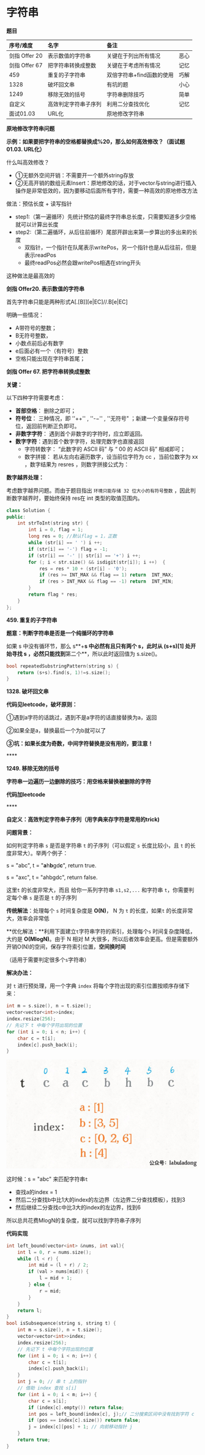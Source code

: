 # 字符串

**题目**

| 序号/难度 | 名字 | 备注 |  |
| :--- | :--- | :--- | :--- |
| 剑指 Offer 20 |  表示数值的字符串 | 关键在于列出所有情况 | 恶心 |
| 剑指 Offer 67 | 把字符串转换成整数 | 关键在于考虑所有情况 | 记忆 |
| 459 | 重复的子字符串 | 双倍字符串+find函数的使用 | 巧解 |
| 1328 | 破坏回文串 | 有坑的题 | 小心 |
| 1249 | 移除无效的括号 | 字符串删除技巧 | 简单 |
| 自定义 | 高效判定字符串子序列 | 利用二分查找优化 | 记忆 |
| 面试01.03 | URL化 | 原地修改字符串 |  |

**原地修改字符串问题**

**示例：如果要把字符串的空格都替换成%20，那么如何高效修改？（面试题 01.03. URL化）**

什么叫高效修改？

* ①无额外空间开销：不需要开一个额外string存放
* ②无高开销的数组元素Insert：原地修改的话，对于vector与string进行插入操作是非常低效的，因为要移动后面所有字符，需要一种高效的原地修改方法

做法：预估长度 + 读写指针

* step1:（第一遍循环）先统计预估的最终字符串总长度，只需要知道多少空格就可以计算出长度
* step2:（第二遍循环，从后往前循环）尾部开辟出来第一步算出的多出来的长度
  * 双指针，一个指针在队尾表示writePos，另一个指针也是从后往前，但是表示readPos
  * 最终readPos必然会跟writePos相遇在string开头

这种做法是最高效的

**剑指 Offer20. 表示数值的字符串**

首先字符串只能是两种形式A\[.\[B\]\]\[e\|EC\]//.B\[e\|EC\] 

明确一些情况： 

* A带符号的整数；
* B无符号整数， 
* 小数点前后必有数字
* e后面必有一个（有符号）整数
* 空格只能出现在字符串首尾；

**剑指 Offer 67. 把字符串转换成整数**

**关键：**

以下四种字符需要考虑：

* **首部空格**： 删除之即可； 
* **符号位**： 三种情况，即 ''++'' , ''-−'' , ''无符号" ；新建一个变量保存符号位，返回前判断正负即可。
* **非数字字符**： 遇到首个非数字的字符时，应立即返回。 
* **数字字符**：遇到首个数字字符，处理完数字也直接返回
  * 字符转数字： “此数字的 ASCII 码” 与 “ 00 的 ASCII 码” 相减即可； 
  * 数字拼接： 若从左向右遍历数字，设当前位字符为 cc ，当前位数字为 xx ，数字结果为 resres ，则数字拼接公式为：

 **数字越界处理：**

 考虑数字越界问题。而由于题目指出 `环境只能存储 32 位大小的有符号整数` ，因此判断数字越界时，要始终保持 res在 int 类型的取值范围内。

```cpp
class Solution {
public:
    int strToInt(string str) {
        int i = 0, flag = 1;
        long res = 0; //默认flag = 1，正数
        while (str[i] == ' ') i ++;
        if (str[i] == '-') flag = -1;
        if (str[i] == '-' || str[i] == '+') i ++;
        for (; i < str.size() && isdigit(str[i]); i ++)  {
            res = res * 10 + (str[i] - '0');
            if (res >= INT_MAX && flag == 1) return  INT_MAX;
            if (res > INT_MAX && flag == -1) return  INT_MIN;
        } 
        return flag * res;
    }
};
```

**459. 重复的子字符串**

**题意：判断字符串是否是一个纯循环的字符串**

如果 s 中没有循环节，那么 s**+**s 中必然有且只有两个 s，此时从 \(s+s\)\[1\] 处开始寻找 s ，必然只能找到**第二个**，所以此时返回值为 s.size\(\)。

```cpp
bool repeatedSubstringPattern(string s) {
    return (s+s).find(s, 1)!=s.size();
}
```

**1328. 破坏回文串**

**代码见leetcode，破坏原则：**

①遇到a字符的话跳过，遇到不是a字符的话直接替换为a，返回

②如果全是a，替换最后一个为b就可以了

**③坑：如果长度为奇数，中间字符替换是没有用的，要注意！**

\*\*\*\*

**1249. 移除无效的括号**

**字符串一边遍历一边删除的技巧：用空格来替换被删除的字符**

**代码加leetcode**

\*\*\*\*

**自定义：高效判定字符串子序列（用字典来存字符是常用的trick\)**

**问题背景：**

如何判定字符串 `s` 是否是字符串 `t` 的子序列（可以假定 `s` 长度比较小，且 `t` 的长度非常大）。举两个例子：

s = "abc", t = "**a**h**b**gd**c**", return true.

s = "axc", t = "ahbgdc", return false.

这里`t` 的长度非常大，而且 给你一系列字符串 `s1,s2,...` 和字符串 `t`，你需要判定每个串 `s` 是否是 `t` 的子序列

**传统解法**：处理每个 `s` 时间复杂度是 **O\(N\)**， N 为 `t` 的长度，如果`t` 的长度非常大，效率会非常低

**优化解法：**利用下面建立`t`字符串字符的索引，处理每个`s` 时间复杂度降低，大约是 **O\(MlogN\)**。由于 N 相对 M 大很多，所以后者效率会更高。但是需要额外开销O\(N\)的空间，保存字符索引位置，**空间换时间**

（适用于需要判定很多个`s`字符串）

**解决办法：**

对 `t` 进行预处理，用一个字典 `index` 将每个字符出现的索引位置按顺序存储下来：

```cpp
int m = s.size(), n = t.size();
vector<vector<int>>index;
index.resize(256);
// 先记下 t 中每个字符出现的位置
for (int i = 0; i < n; i++) {
    char c = t[i];
    index[c].push_back(i);
}
```

![](../../.gitbook/assets/2.jpg)

这时候：s = "abc" 来匹配字符串`t`

* 查找a的index = 1
* 然后二分查找b中比1大的index的左边界（左边界二分查找模板），找到3
* 然后继续二分查找c中比3大的index的左边界，找到6

所以总共花费MlogN的复杂度，就可以找到字符串子序列

**代码实现**

```cpp
int left_bound(vector<int> &nums, int val){
    int l = 0, r = nums.size();
    while (l < r) {
        int mid = (l + r) / 2;
        if (val > nums[mid]) {
            l = mid + 1;
        } else {
            r = mid;
        } 
    }
    return l;
}
bool isSubsequence(string s, string t) {
    int m = s.size(), n = t.size();
    vector<vector<int>>index;
    index.resize(256);
    // 先记下 t 中每个字符出现的位置
    for (int i = 0; i < n; i++) {
        char c = t[i];
        index[c].push_back(i);
    }
    int j = 0; // 串 t 上的指针
    // 借助 index 查找 s[i]
    for (int i = 0; i < m; i++) {
        char c = s[i];
        if (index[c].empty()) return false;
        int pos = left_bound(index[c], j);// 二分搜索区间中没有找到字符 c
        if (pos == index[c].size()) return false;
        j = index[c][pos] + 1; // 向前移动指针 j
    }
    return true;
}
```



